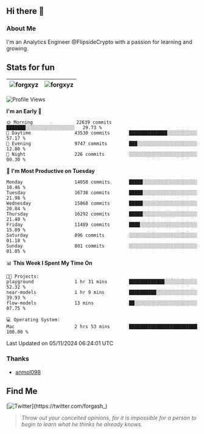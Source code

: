 ## Hi there 👋

### About Me

I'm an Analytics Engineer @FlipsideCrypto with a passion for learning and growing.
  
## Stats for fun

| <img align="center" src="https://github-readme-streak-stats.herokuapp.com/?user=forgxyz&theme=tokyonight" alt="forgxyz" /> | <img align="center" src="https://github-readme-stats.vercel.app/api?username=forgxyz&theme=tokyonight&show_icons=true" alt="forgxyz" /> |
| ------------- |------------- |


<!--START_SECTION:waka-->
![Profile Views](http://img.shields.io/badge/Profile%20Views-0-blue)

**I'm an Early 🐤** 

```text
🌞 Morning                22639 commits       ███████░░░░░░░░░░░░░░░░░░   29.73 % 
🌆 Daytime                43530 commits       ██████████████░░░░░░░░░░░   57.17 % 
🌃 Evening                9747 commits        ███░░░░░░░░░░░░░░░░░░░░░░   12.80 % 
🌙 Night                  226 commits         ░░░░░░░░░░░░░░░░░░░░░░░░░   00.30 % 
```
📅 **I'm Most Productive on Tuesday** 

```text
Monday                   14058 commits       █████░░░░░░░░░░░░░░░░░░░░   18.46 % 
Tuesday                  16738 commits       █████░░░░░░░░░░░░░░░░░░░░   21.98 % 
Wednesday                15868 commits       █████░░░░░░░░░░░░░░░░░░░░   20.84 % 
Thursday                 16292 commits       █████░░░░░░░░░░░░░░░░░░░░   21.40 % 
Friday                   11489 commits       ████░░░░░░░░░░░░░░░░░░░░░   15.09 % 
Saturday                 896 commits         ░░░░░░░░░░░░░░░░░░░░░░░░░   01.18 % 
Sunday                   801 commits         ░░░░░░░░░░░░░░░░░░░░░░░░░   01.05 % 
```


📊 **This Week I Spent My Time On** 

```text
🐱‍💻 Projects: 
playground               1 hr 31 mins        █████████████░░░░░░░░░░░░   52.32 % 
near-models              1 hr 9 mins         ██████████░░░░░░░░░░░░░░░   39.93 % 
flow-models              13 mins             ██░░░░░░░░░░░░░░░░░░░░░░░   07.75 % 

💻 Operating System: 
Mac                      2 hrs 53 mins       █████████████████████████   100.00 % 
```


 Last Updated on 05/11/2024 06:24:01 UTC
<!--END_SECTION:waka-->

### Thanks
 - [anmol098](https://github.com/anmol098/waka-readme-stats/)
  
## Find Me
[![Twitter](https://img.shields.io/twitter/url/https/twitter.com/forgash_.svg?style=social&label=Follow%20%40forgash_)](https://twitter.com/forgash_)


> *Throw out your conceited opinions, for it is impossible for a person to begin to learn what he thinks he already knows.* 
